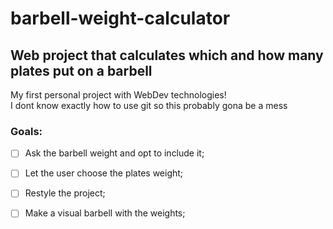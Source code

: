 # barbell-weight-calculator
## Web project that calculates which and how many plates put on a barbell 

My first personal project with WebDev technologies! <br>
I dont know exactly how to use git so this probably gona be a mess

### Goals:
- [ ] Ask the barbell weight and opt to include it;
- [ ] Let the user choose the plates weight;
- [ ] Restyle the project;
- [ ] Make a visual barbell with the weights;
  